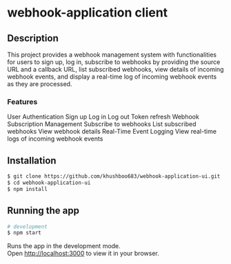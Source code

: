 # webhook-application client

## Description

This project provides a webhook management system with functionalities for users to sign up, log in, subscribe to webhooks by providing the source URL and a callback URL, list subscribed webhooks, view details of incoming webhook events, and display a real-time log of incoming webhook events as they are processed.

### Features
User Authentication
Sign up
Log in
Log out
Token refresh
Webhook Subscription Management
Subscribe to webhooks
List subscribed webhooks
View webhook details
Real-Time Event Logging
View real-time logs of incoming webhook events

## Installation

```bash
$ git clone https://github.com/khushboo683/webhook-application-ui.git
$ cd webhook-application-ui
$ npm install
```

## Running the app

```bash
# development
$ npm start
```

Runs the app in the development mode.\
Open [http://localhost:3000](http://localhost:3000) to view it in your browser.

